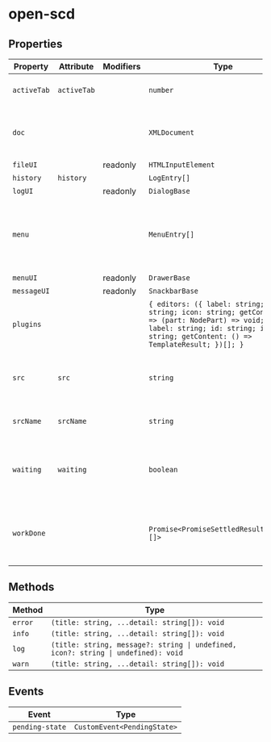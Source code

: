# open-scd

## Properties

| Property    | Attribute   | Modifiers | Type                                             | Default                                          | Description                                      |
|-------------|-------------|-----------|--------------------------------------------------|--------------------------------------------------|--------------------------------------------------|
| `activeTab` | `activeTab` |           | `number`                                         | 0                                                | The currently active editor tab.                 |
| `doc`       |             |           | `XMLDocument`                                    | "emptySCD"                                       | The `XMLDocument` representation of the current file. |
| `fileUI`    |             | readonly  | `HTMLInputElement`                               |                                                  |                                                  |
| `history`   | `history`   |           | `LogEntry[]`                                     | []                                               |                                                  |
| `logUI`     |             | readonly  | `DialogBase`                                     |                                                  |                                                  |
| `menu`      |             |           | `MenuEntry[]`                                    | [{"icon":"folder_open","name":"Open project","startsGroup":true,"actionItem":true},{"icon":"create_new_folder","name":"New project"},{"icon":"snippet_folder","name":"Import IED"},{"icon":"save","name":"Save project"},{"icon":"rule_folder","name":"Validate project","startsGroup":true},{"icon":"rule","name":"View log","actionItem":true}] |                                                  |
| `menuUI`    |             | readonly  | `DrawerBase`                                     |                                                  |                                                  |
| `messageUI` |             | readonly  | `SnackbarBase`                                   |                                                  |                                                  |
| `plugins`   |             |           | `{ editors: ({ label: string; id: string; icon: string; getContent: () => (part: NodePart) => void; } \| { label: string; id: string; icon: string; getContent: () => TemplateResult; })[]; }` | {"editors":[{"label":"Substation","id":"substation","icon":"design_services"},{"label":"Communication","id":"communication","icon":"quickreply"},{"label":"Network","id":"network","icon":"settings_ethernet"},{"label":"IED","id":"ied","icon":"router"}]} |                                                  |
| `src`       | `src`       |           | `string`                                         |                                                  | The current file's URL. `blob:` URLs are *revoked after parsing*! |
| `srcName`   | `srcName`   |           | `string`                                         | "untitled.scd"                                   | The name of the current file.                    |
| `waiting`   | `waiting`   |           | `boolean`                                        | false                                            | Whether the element is currently waiting for some async work. |
| `workDone`  |             |           | `Promise<PromiseSettledResult<string>[]>`        | "Promise.allSettled(this.work)"                  | A promise which resolves once all currently pending work is done. |

## Methods

| Method  | Type                                             |
|---------|--------------------------------------------------|
| `error` | `(title: string, ...detail: string[]): void`     |
| `info`  | `(title: string, ...detail: string[]): void`     |
| `log`   | `(title: string, message?: string \| undefined, icon?: string \| undefined): void` |
| `warn`  | `(title: string, ...detail: string[]): void`     |

## Events

| Event           | Type                        |
|-----------------|-----------------------------|
| `pending-state` | `CustomEvent<PendingState>` |
